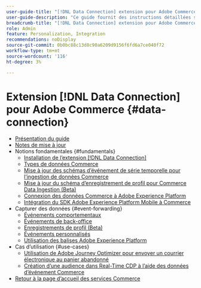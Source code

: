 ```yaml
---
user-guide-title: "[!DNL Data Connection] extension pour Adobe Commerce"
user-guide-description: "Ce guide fournit des instructions détaillées sur l’utilisation de l’extension  [!DNL Data Connection] pour Adobe Commerce."
breadcrumb-title: "[!DNL Data Connection] extension pour Adobe Commerce"
role: Admin
feature: Personalization, Integration
recommendations: noDisplay
source-git-commit: 0b0bc88c13d8c90a6209d9156f6fd6a7ce040f72
workflow-type: tm+mt
source-wordcount: '116'
ht-degree: 3%

---
```


# Extension [!DNL Data Connection] pour Adobe Commerce {#data-connection}

- [Présentation du guide](overview.md)
- [Notes de mise à jour](release-notes.md)
- Notions fondamentales {#fundamentals}
   - [Installation de l’extension  [!DNL Data Connection] ](install.md)
   - [Types de données Commerce](data-ingestion.md)
   - [Mise à jour des schémas d’événement de série temporelle pour l’ingestion de données Commerce](update-xdm.md)
   - [Mise à jour du schéma d’enregistrement de profil pour Commerce Data Ingestion (Beta)](profile-data.md)
   - [Connexion des données Commerce à Adobe Experience Platform](connect-data.md)
   - [Intégration du SDK Adobe Experience Platform Mobile à Commerce](mobile-sdk-epc.md)
- Capturer des données {#event-forwarding}
   - [Événements comportementaux](events.md)
   - [Événements de back-office](events-backoffice.md)
   - [Enregistrements de profil (Beta)](events-profilerecord.md)
   - [Événements personnalisés](custom-events.md)
   - [Utilisation des balises Adobe Experience Platform](using-tags.md)
- Cas d’utilisation {#use-cases}
   - [Utilisation de Adobe Journey Optimizer pour envoyer un courrier électronique au panier abandonné](using-ajo.md)
   - [Création d’une audience dans Real-Time CDP à l’aide des données d’événement Commerce](create-audience.md)
- [Retour à la page d’accueil des services Commerce](https://experienceleague.adobe.com/docs/commerce-merchant-services/user-guides/home.html)
